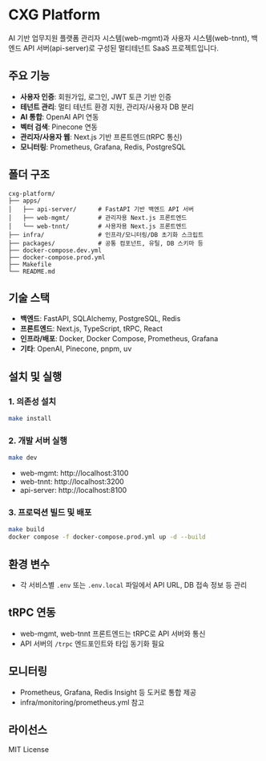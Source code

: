 # CXG Platform

AI 기반 업무지원 플랫폼
관리자 시스템(web-mgmt)과 사용자 시스템(web-tnnt), 백엔드 API 서버(api-server)로 구성된 멀티테넌트 SaaS 프로젝트입니다.

## 주요 기능

- **사용자 인증**: 회원가입, 로그인, JWT 토큰 기반 인증
- **테넌트 관리**: 멀티 테넌트 환경 지원, 관리자/사용자 DB 분리
- **AI 통합**: OpenAI API 연동
- **벡터 검색**: Pinecone 연동
- **관리자/사용자 웹**: Next.js 기반 프론트엔드(tRPC 통신)
- **모니터링**: Prometheus, Grafana, Redis, PostgreSQL

## 폴더 구조

```
cxg-platform/
├── apps/
│   ├── api-server/      # FastAPI 기반 백엔드 API 서버
│   ├── web-mgmt/        # 관리자용 Next.js 프론트엔드
│   └── web-tnnt/        # 사용자용 Next.js 프론트엔드
├── infra/               # 인프라/모니터링/DB 초기화 스크립트
├── packages/            # 공통 컴포넌트, 유틸, DB 스키마 등
├── docker-compose.dev.yml
├── docker-compose.prod.yml
├── Makefile
└── README.md
```

## 기술 스택

- **백엔드**: FastAPI, SQLAlchemy, PostgreSQL, Redis
- **프론트엔드**: Next.js, TypeScript, tRPC, React
- **인프라/배포**: Docker, Docker Compose, Prometheus, Grafana
- **기타**: OpenAI, Pinecone, pnpm, uv

## 설치 및 실행

### 1. 의존성 설치

```bash
make install
```

### 2. 개발 서버 실행

```bash
make dev
```

- web-mgmt: http://localhost:3100
- web-tnnt: http://localhost:3200
- api-server: http://localhost:8100

### 3. 프로덕션 빌드 및 배포

```bash
make build
docker compose -f docker-compose.prod.yml up -d --build
```

## 환경 변수

- 각 서비스별 `.env` 또는 `.env.local` 파일에서 API URL, DB 접속 정보 등 관리

## tRPC 연동

- web-mgmt, web-tnnt 프론트엔드는 tRPC로 API 서버와 통신
- API 서버의 `/trpc` 엔드포인트와 타입 동기화 필요

## 모니터링

- Prometheus, Grafana, Redis Insight 등 도커로 통합 제공
- infra/monitoring/prometheus.yml 참고

## 라이선스

MIT License
